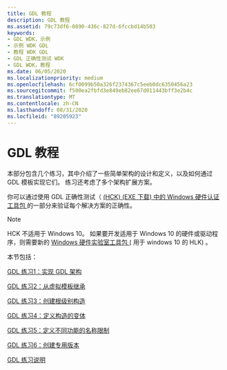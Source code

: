 ```yaml
---
title: GDL 教程
description: GDL 教程
ms.assetid: 79c73df6-0890-436c-827d-6fccbd14b503
keywords:
- GDL WDK，示例
- 示例 WDK GDL
- 教程 WDK GDL
- GDL 正确性测试 WDK
- GDL WDK，教程
ms.date: 06/05/2020
ms.localizationpriority: medium
ms.openlocfilehash: 6cf0099b50a326f2374367c5eeb0dc6350456a23
ms.sourcegitcommit: f500ea2fbfd3e849eb82ee67d011443bff3e2b4c
ms.translationtype: MT
ms.contentlocale: zh-CN
ms.lasthandoff: 08/31/2020
ms.locfileid: "89205923"
---
```

# <a name="gdl-tutorials"></a>GDL 教程

本部分包含几个练习，其中介绍了一些简单架构的设计和定义，以及如何通过 GDL 模板实现它们。 练习还考虑了多个架构扩展方案。

你可以通过使用 GDL 正确性测试（ [ (HCK)  (EXE 下载) 中的 Windows 硬件认证工具包 ](https://go.microsoft.com/fwlink/p/?LinkId=733613)的一部分来验证每个解决方案的正确性。

> [!NOTE]
> HCK 不适用于 Windows 10。
> 如果要开发适用于 Windows 10 的硬件或驱动程序，则需要新的 [Windows 硬件实验室工具包 (](/windows-hardware/test/hlk/windows-hardware-lab-kit) 用于 windows 10 的 HLK) 。

本节包括：

[GDL 练习1：实现 GDL 架构](gdl-exercise-1--implementing-a-gdl-schema.md)

[GDL 练习2：从虚拟模板继承](gdl-exercise-2--inheriting-from-virtual-templates.md)

[GDL 练习3：创建根级别构造](gdl-exercise-3--creating-root-level-constructs.md)

[GDL 练习4：定义构造的变体](gdl-exercise-4--defining-variants-of-constructs.md)

[GDL 练习5：定义不同功能的名称限制](gdl-exercise-5--defining-name-limits-for-different-features.md)

[GDL 练习6：创建专用版本](gdl-exercise-6--creating-specialized-versions.md)

[GDL 练习说明](gdl-exercise-notes.md)